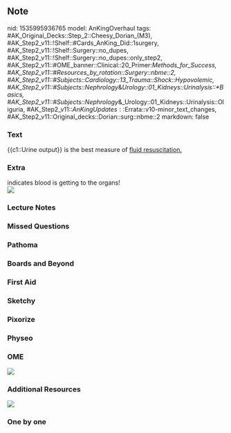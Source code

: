 ## Note
nid: 1535995936765
model: AnKingOverhaul
tags: #AK_Original_Decks::Step_2::Cheesy_Dorian_(M3), #AK_Step2_v11::!Shelf::#Cards_AnKing_Did::1surgery, #AK_Step2_v11::!Shelf::Surgery::no_dupes, #AK_Step2_v11::!Shelf::Surgery::no_dupes::only_step2, #AK_Step2_v11::#OME_banner::Clinical::20_Primer:_Methods_for_Success, #AK_Step2_v11::#Resources_by_rotation::Surgery::nbme::2, #AK_Step2_v11::#Subjects::Cardiology::13_Trauma::Shock::Hypovolemic, #AK_Step2_v11::#Subjects::Nephrology_&_Urology::01_Kidneys::Urinalysis::*Basics, #AK_Step2_v11::#Subjects::Nephrology_&_Urology::01_Kidneys::Urinalysis::Oliguria, #AK_Step2_v11::$AnKingUpdates::$Errata::v10-minor_text_changes, #AK_Step2_v11::Original_decks::Dorian::surg::nbme::2
markdown: false

### Text
{{c1::Urine output}} is the best measure of <u>fluid
resuscitation.</u>

### Extra
<div>
  indicates blood is getting to the organs!
</div><img src="paste-1403006901813249.jpg">

### Lecture Notes


### Missed Questions


### Pathoma


### Boards and Beyond


### First Aid


### Sketchy


### Pixorize


### Physeo


### OME
<div class="ome-widget">
  <a href="https://onlinemeded.org/spa/surgery?ref=anki"><img src=
  "_OME_AnkiFlashcards_Topic_4.png"></a>
</div>

### Additional Resources
<img src="paste-1402989721944065.jpg">

### One by one

